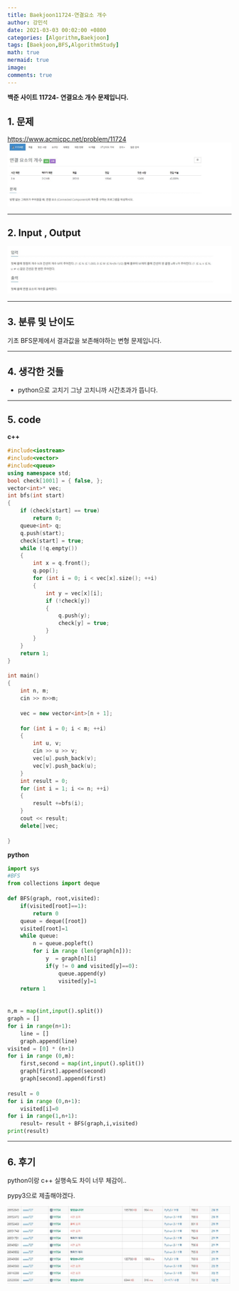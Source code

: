 ```yaml
---
title: Baekjoon11724-연결요소 개수
author: 강민석
date: 2021-03-03 00:02:00 +0800
categories: [Algorithm,Baekjoon]
tags: [Baekjoon,BFS,AlgorithmStudy]
math: true
mermaid: true
image: 
comments: true
---
```


**백준 사이트 11724- 연결요소 개수 문제입니다.**

## 1. 문제
<https://www.acmicpc.net/problem/11724>
![](/assets/img/sample/Baekjoon/11724/Problem.JPG)

-----  

## 2. Input , Output
![](/assets/img/sample/Baekjoon/11724/input.JPG)

-----  

## 3. 분류 및 난이도

기초 BFS문제에서 결과값을 보존해야하는 변형 문제입니다.

-----  

## 4. 생각한 것들

- python으로 고치기 그냥 고치니까 시간초과가 뜹니다.


-----  

## 5. code

**c++**

```c++
#include<iostream>
#include<vector>
#include<queue>
using namespace std;
bool check[1001] = { false, };
vector<int>* vec;
int bfs(int start)
{
	if (check[start] == true)
		return 0;
	queue<int> q;
	q.push(start);
	check[start] = true;
	while (!q.empty())
	{
		int x = q.front();
		q.pop();
		for (int i = 0; i < vec[x].size(); ++i)
		{
			int y = vec[x][i];
			if (!check[y])
			{
				q.push(y);
				check[y] = true;
			}
		}
	}
	return 1;
}

int main()
{
	int n, m;
	cin >> n>>m;

	vec = new vector<int>[n + 1];
	
	for (int i = 0; i < m; ++i)
	{
		int u, v;
		cin >> u >> v;
		vec[u].push_back(v);
		vec[v].push_back(u);
	}
	int result = 0;
	for (int i = 1; i <= n; ++i)
	{
		result +=bfs(i);
 	}
	cout << result;
	delete[]vec;

}

```

**python**

```python
import sys
#BFS
from collections import deque

def BFS(graph, root,visited):
    if(visited[root]==1):
        return 0
    queue = deque([root])
    visited[root]=1
    while queue:
        n = queue.popleft()
        for i in range (len(graph[n])):
            y  = graph[n][i]
            if(y != 0 and visited[y]==0): 
                queue.append(y)
                visited[y]=1
    return 1


n,m = map(int,input().split())
graph = []
for i in range(n+1):
    line = []
    graph.append(line)
visited = [0] * (n+1) 
for i in range (0,m):
    first,second = map(int,input().split())
    graph[first].append(second)
    graph[second].append(first)
    
result = 0
for i in range (0,n+1):
    visited[i]=0
for i in range(1,n+1):
    result= result + BFS(graph,i,visited)
print(result)


```

-----

## 6. 후기

python이랑 c++ 실행속도 차이 너무 체감이..

pypy3으로 제출해야겠다.


![](/assets/img/sample/Baekjoon/11724/result.JPG)  










